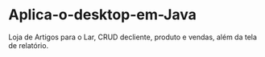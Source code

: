 # Aplica-o-desktop-em-Java
Loja de Artigos para o Lar, CRUD decliente, produto e vendas, além da tela de relatório.

